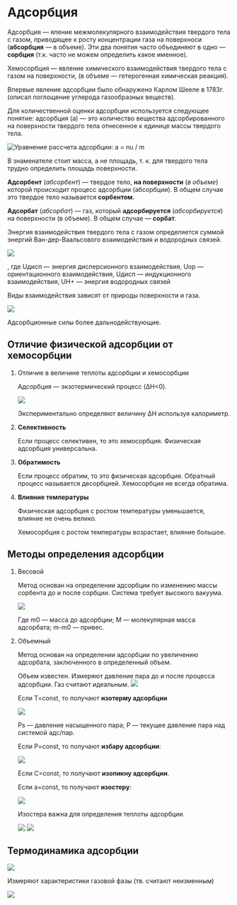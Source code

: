 # Адсорбция

Адсорбция — яление межмолекулярного взаимодействия твердого тела с газом, приводящее к росту концентрации газа на поверхноси (**абсорбция** — в объеме). Эти два понятия часто объединяют в одно — **сорбция** (т.к. часто не можем определить какое именное).

Хемосорбция — явление химического взаимодействия твердого тела с газом на поверхности, (в объеме — гетерогенная химическая реакция).

Впервые явление адсорбции было обнаружено Карлом Шееле в 1783г. (описал поглощение углерода газообразных веществ).

Для количественной оценки адсорбции используется следующее понятие: адсорбция (а) — это количество вещества адсорбированного на поверхности твердого тела отнесенное к единице массы твердого тела.

![Уравнение рассчета адсорбции: a = nu / m](images/adsorbciya/Razdel_clip_image001_0003.png)

В знаменателе стоит масса, а не площадь, т. к. для твердого тела трудно определить площадь поверхности.

**Адсорбент** (*абсорбент*) — твердое тело, **на поверхности** (*в объеме*) которой происходит процесс адсорбции (абсорбции). В общем случае это твердое тело называется **сорбентом**.

**Адсорбат** (*абсорбат*) — газ, который **адсорбируется** (*абсорбируется*) на поверхности (в объеме). В общем случае — **сорбат**.

Энергия взаимодействия твердого тела с газом определяется суммой энергий Ван-дер-Ваальсового взаимодействия и водородных связей.

![](images/adsorbciya/Razdel_clip_image001_0004.png)

, где Uдисп — энергия дисперсионного взаимодействия, Uор — ориентационного взаимодействия, Uдисп — индукционного взаимодействия, UH+ — энергия водородных связей

Виды взаимодействия зависят от природы поверхности и газа.

![](images/adsorbciya/Razdel_clip_image001_0005.png)

Адсорбционные силы более дальнодействующие.

## Отличие физической адсорбции от хемосорбции

1. Отличие в величине теплоты адсорбции и хемосорбции

    Адсорбция — экзотермический процесс (ΔH<0).

    ![](images/adsorbciya/Razdel_clip_image001_0006.png)

    Экспериментально определяют величину ΔH используя калориметр.

2. **Селективность**

    Если процесс селективен, то это хемосорбция. Физическая адсорбция универсальна.

3. **Обратимость**

    Если процесс обратим, то это физическая адсорбция. Обратный процесс называется десорбцией. Хемосорбция не всегда обратима.

4. **Влияние температуры**

    Физическая адсорбция с ростом температуры уменьшается, влияние не очень велико.

    Хемосорбция с ростом температуры возрастает, влияние большое.


## Методы определения адсорбции

1. Весовой

    Метод основан на определении адсорбции по изменению массы сорбента до и после сорбции. Система требует высокого вакуума.

    ![](images/adsorbciya/Razdel_clip_image001_0007.png)

    Где m0 — масса до адсорбции; М — молекулярная масса адсорбата; m-m0 — привес.

2. Объемный

    Метод основан на определении адсорбции по увеличению адсорбата, заключенного в определенный объем.

    Объем известен. Измеряют давление пара до и после процесса адсорбции. Газ считают идеальным. ![](images/adsorbciya/Razdel_clip_image001_0008.png)

    Если T=const, то получают **изотерму адсорбции**

    ![](images/adsorbciya/Razdel_clip_image001_0012.png)

    Ps — давление насыщенного пара; P — текущее давление пара над системой адс/пар.

    Если P=const, то получают **избару адсорбции**:

    ![](images/adsorbciya/Razdel_clip_image001_0014.png)

    Если С=const, то получают **изопикну адсорбции**.

    Если a=const, то получают **изостеру**:

    ![](images/adsorbciya/Razdel_clip_image001_0015.png)

    Изостера важна для определения теплоты адсорбции.

    ![](images/adsorbciya/Razdel_clip_image001_0017.png) ![](images/adsorbciya/Razdel_clip_image001_0018.png)


## Термодинамика адсорбции

![](images/adsorbciya/Razdel_clip_image001_0019.png)

Измеряют характеристики газовой фазы (тв. считают неизменным)

![](images/adsorbciya/Razdel_clip_image001_0020.png)


